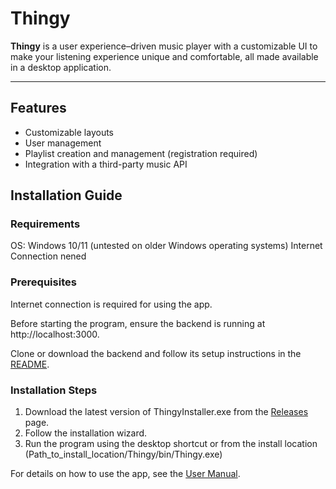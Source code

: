 # Thingy

**Thingy** is a user experience–driven music player with a customizable UI to make your listening experience unique and comfortable, all made available in a desktop application.

---

## Features

- Customizable layouts
- User management
- Playlist creation and management (registration required)
- Integration with a third-party music API

## Installation Guide

### Requirements

OS: Windows 10/11 (untested on older Windows operating systems)
Internet Connection nened
### Prerequisites
Internet connection is required for using the app.<br>

Before starting the program, ensure the backend is running at http://localhost:3000.<br>

Clone or download the backend and follow its setup instructions in the [README](https://github.com/BroGamesJaj/BackThingy).

### Installation Steps

1. Download the latest version of ThingyInstaller.exe from the [Releases](https://github.com/BroGamesJaj/Thingy/releases) page.
2. Follow the installation wizard.
3. Run the program using the desktop shortcut or from the install location (Path_to_install_location/Thingy/bin/Thingy.exe)

For details on how to use the app, see the [User Manual](https://github.com/BroGamesJaj/Thingy/wiki/User-Manual).
